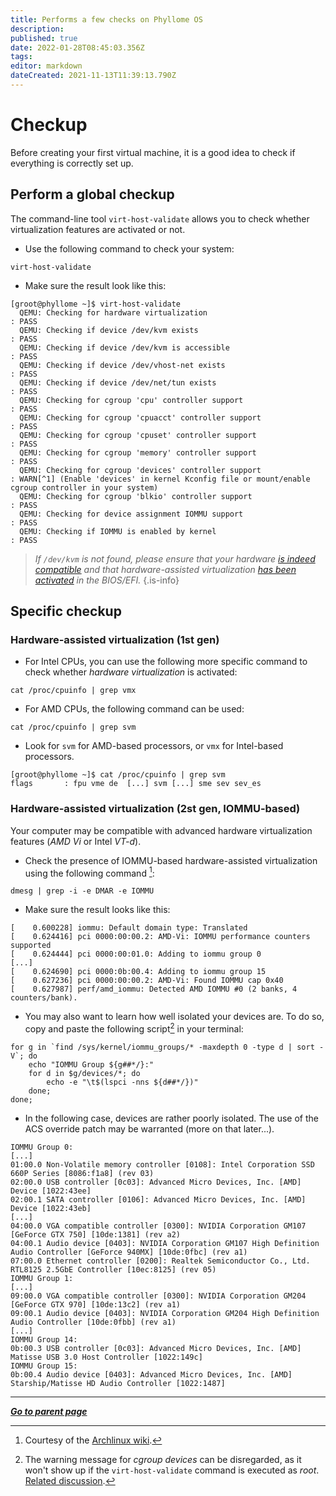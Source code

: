 ```yaml
---
title: Performs a few checks on Phyllome OS
description: 
published: true
date: 2022-01-28T08:45:03.356Z
tags: 
editor: markdown
dateCreated: 2021-11-13T11:39:13.790Z
---
```


# Checkup

Before creating your first virtual machine, it is a good idea to check if everything is correctly set up.

## Perform a global checkup

The command-line tool `virt-host-validate` allows you to check whether virtualization features are activated or not.

* Use the following command to check your system:
``` 
virt-host-validate
```

* Make sure the result look like this:

```
[groot@phyllome ~]$ virt-host-validate
  QEMU: Checking for hardware virtualization                                 : PASS
  QEMU: Checking if device /dev/kvm exists                                   : PASS
  QEMU: Checking if device /dev/kvm is accessible                            : PASS
  QEMU: Checking if device /dev/vhost-net exists                             : PASS
  QEMU: Checking if device /dev/net/tun exists                               : PASS
  QEMU: Checking for cgroup 'cpu' controller support                         : PASS
  QEMU: Checking for cgroup 'cpuacct' controller support                     : PASS
  QEMU: Checking for cgroup 'cpuset' controller support                      : PASS
  QEMU: Checking for cgroup 'memory' controller support                      : PASS
  QEMU: Checking for cgroup 'devices' controller support                     : WARN[^1] (Enable 'devices' in kernel Kconfig file or mount/enable cgroup controller in your system)
  QEMU: Checking for cgroup 'blkio' controller support                       : PASS
  QEMU: Checking for device assignment IOMMU support                         : PASS
  QEMU: Checking if IOMMU is enabled by kernel                               : PASS
```

[^1]: The warning message for *cgroup devices* can be disregarded, as it won't show up if the `virt-host-validate` command is executed as *root*. [Related discussion](https://gitlab.com/libvirt/libvirt/-/issues/94).

> *If `/dev/kvm` is not found, please ensure that your hardware [is indeed compatible](/deploy/prepare#meet-the-requirements) and that hardware-assisted virtualization [has been activated](/deploy/prepare#enable-hardware-assisted-virtualization) in the BIOS/EFI.*
{.is-info}


## Specific checkup

### Hardware-assisted virtualization (1st gen)

* For Intel CPUs, you can use the following more specific command to check whether *hardware virtualization* is activated:

```
cat /proc/cpuinfo | grep vmx
```

* For AMD CPUs, the following command can be used:
```
cat /proc/cpuinfo | grep svm
```

* Look for `svm` for AMD-based processors, or `vmx` for Intel-based processors.

```
[groot@phyllome ~]$ cat /proc/cpuinfo | grep svm
flags		: fpu vme de  [...] svm [...] sme sev sev_es
```

### Hardware-assisted virtualization (2st gen, IOMMU-based)

Your computer may be compatible with advanced hardware virtualization features (*AMD Vi* or Intel *VT-d*). 

* Check the presence of IOMMU-based hardware-assisted virtualization using the following command [^2]: 

[^2]: Courtesy of the [Archlinux wiki](https://wiki.archlinux.org/title/PCI_passthrough_via_OVMF#Enabling_IOMMU).

```
dmesg | grep -i -e DMAR -e IOMMU
``` 
* Make sure the result looks like this:
```
[    0.600228] iommu: Default domain type: Translated 
[    0.624416] pci 0000:00:00.2: AMD-Vi: IOMMU performance counters supported
[    0.624444] pci 0000:00:01.0: Adding to iommu group 0
[...]
[    0.624690] pci 0000:0b:00.4: Adding to iommu group 15
[    0.627236] pci 0000:00:00.2: AMD-Vi: Found IOMMU cap 0x40
[    0.627987] perf/amd_iommu: Detected AMD IOMMU #0 (2 banks, 4 counters/bank).
```
* You may also want to learn how well isolated your devices are. To do so, copy and paste the following script[^1] in your terminal:

```
for g in `find /sys/kernel/iommu_groups/* -maxdepth 0 -type d | sort -V`; do
    echo "IOMMU Group ${g##*/}:"
    for d in $g/devices/*; do
        echo -e "\t$(lspci -nns ${d##*/})"
    done;
done;
```

[^1]: Courtesy of the [Archlinux wiki](https://wiki.archlinux.org/title/PCI_passthrough_via_OVMF#Ensuring_that_the_groups_are_valid)

* In the following case, devices are rather poorly isolated. The use of the ACS override patch may be warranted (more on that later...).

```
IOMMU Group 0:
[...]
01:00.0 Non-Volatile memory controller [0108]: Intel Corporation SSD 660P Series [8086:f1a8] (rev 03)
02:00.0 USB controller [0c03]: Advanced Micro Devices, Inc. [AMD] Device [1022:43ee]
02:00.1 SATA controller [0106]: Advanced Micro Devices, Inc. [AMD] Device [1022:43eb]
[...]
04:00.0 VGA compatible controller [0300]: NVIDIA Corporation GM107 [GeForce GTX 750] [10de:1381] (rev a2)
04:00.1 Audio device [0403]: NVIDIA Corporation GM107 High Definition Audio Controller [GeForce 940MX] [10de:0fbc] (rev a1)
07:00.0 Ethernet controller [0200]: Realtek Semiconductor Co., Ltd. RTL8125 2.5GbE Controller [10ec:8125] (rev 05)
IOMMU Group 1:
[...]
09:00.0 VGA compatible controller [0300]: NVIDIA Corporation GM204 [GeForce GTX 970] [10de:13c2] (rev a1)
09:00.1 Audio device [0403]: NVIDIA Corporation GM204 High Definition Audio Controller [10de:0fbb] (rev a1)
[...]
IOMMU Group 14:
0b:00.3 USB controller [0c03]: Advanced Micro Devices, Inc. [AMD] Matisse USB 3.0 Host Controller [1022:149c]
IOMMU Group 15:
0b:00.4 Audio device [0403]: Advanced Micro Devices, Inc. [AMD] Starship/Matisse HD Audio Controller [1022:1487]
```

---

*[**Go to parent page**](/gofurther/)*